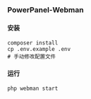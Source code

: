 ### PowerPanel-Webman

#### 安装

```
composer install
cp .env.example .env
# 手动修改配置文件
```

#### 运行

```
php webman start
```
